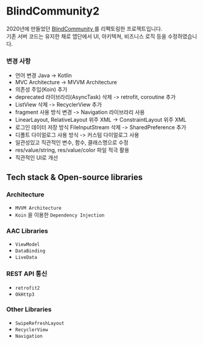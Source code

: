 # BlindCommunity2

2020년에 만들었던 <a href="https://github.com/yeon-kyu/Android_BlindCommunity" target="_blank"> BlindCommunity </a> 를 리펙토링한 프로젝트입니다. </br>
기존 서버 코드는 유지한 채로 앱단에서 UI, 아키텍쳐, 비즈니스 로직 등을 수정하였습니다.

### 변경 사항
- 언어 변경 Java -> Kotlin
- MVC Architecture -> MVVM Architecture
- 의존성 주입(Koin) 추가
- deprecated 라이브라리(AsyncTask) 삭제 -> retrofit, coroutine 추가
- ListView 삭제 -> RecyclerView 추가
- fragment 사용 방식 변경 -> Navigation 라이브라리 사용
- LinearLayout, RelativeLayout 위주 XML -> ConstraintLayout 위주 XML
- 로그인 데이터 저장 방식 FileInputStream 삭제 -> SharedPreference 추가
- 디폴트 다이얼로그 사용 방식 -> 커스텀 다이얼로그 사용
- 일관성있고 직관적인 변수, 함수, 클래스명으로 수정
- res/value/string, res/value/color 파일 적극 활용
- 직관적인 UI로 개선

## Tech stack & Open-source libraries
### Architecture
- `MVVM Architecture`
- `Koin` 을 이용한 `Dependency Injection`

### AAC Libraries
 - `ViewModel`
 - `DataBinding`
 - `LiveData`

### REST API 통신
 - `retrofit2`
 - `OkHttp3`

### Other Libraries
 - `SwipeRefreshLayout`
 - `RecyclerView`
 - `Navigation`
